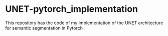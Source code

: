 # UNET-pytorch_implementation
This repository has the code of my implementation of the UNET architecture for semantic segmentation in Pytorch
